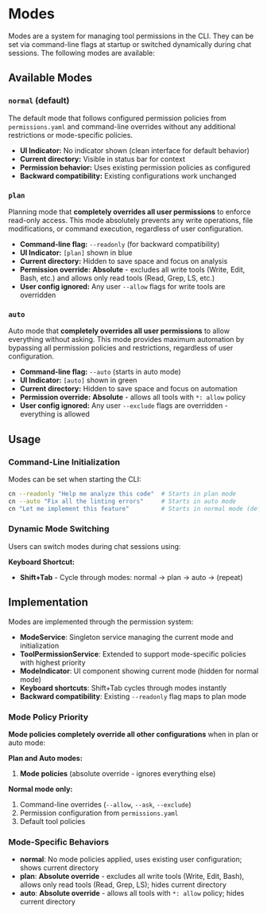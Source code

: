 # Modes

Modes are a system for managing tool permissions in the CLI. They can be set via command-line flags at startup or switched dynamically during chat sessions. The following modes are available:

## Available Modes

### `normal` (default)
The default mode that follows configured permission policies from `permissions.yaml` and command-line overrides without any additional restrictions or mode-specific policies.

- **UI Indicator:** No indicator shown (clean interface for default behavior)
- **Current directory:** Visible in status bar for context
- **Permission behavior:** Uses existing permission policies as configured
- **Backward compatibility:** Existing configurations work unchanged

### `plan`
Planning mode that **completely overrides all user permissions** to enforce read-only access. This mode absolutely prevents any write operations, file modifications, or command execution, regardless of user configuration.

- **Command-line flag:** `--readonly` (for backward compatibility)
- **UI Indicator:** `[plan]` shown in blue
- **Current directory:** Hidden to save space and focus on analysis
- **Permission override:** **Absolute** - excludes all write tools (Write, Edit, Bash, etc.) and allows only read tools (Read, Grep, LS, etc.)
- **User config ignored:** Any user `--allow` flags for write tools are overridden

### `auto`
Auto mode that **completely overrides all user permissions** to allow everything without asking. This mode provides maximum automation by bypassing all permission policies and restrictions, regardless of user configuration.

- **Command-line flag:** `--auto` (starts in auto mode)
- **UI Indicator:** `[auto]` shown in green
- **Current directory:** Hidden to save space and focus on automation
- **Permission override:** **Absolute** - allows all tools with `*: allow` policy
- **User config ignored:** Any user `--exclude` flags are overridden - everything is allowed

## Usage

### Command-Line Initialization
Modes can be set when starting the CLI:
```bash
cn --readonly "Help me analyze this code"  # Starts in plan mode
cn --auto "Fix all the linting errors"     # Starts in auto mode
cn "Let me implement this feature"         # Starts in normal mode (default)
```

### Dynamic Mode Switching
Users can switch modes during chat sessions using:

**Keyboard Shortcut:**
- **Shift+Tab** - Cycle through modes: normal → plan → auto → (repeat)

## Implementation

Modes are implemented through the permission system:
- **ModeService**: Singleton service managing the current mode and initialization
- **ToolPermissionService**: Extended to support mode-specific policies with highest priority
- **ModeIndicator**: UI component showing current mode (hidden for normal mode)
- **Keyboard shortcuts**: Shift+Tab cycles through modes instantly
- **Backward compatibility**: Existing `--readonly` flag maps to plan mode

### Mode Policy Priority
**Mode policies completely override all other configurations** when in plan or auto mode:

**Plan and Auto modes:**
1. **Mode policies** (absolute override - ignores everything else)

**Normal mode only:**
1. Command-line overrides (`--allow`, `--ask`, `--exclude`)
2. Permission configuration from `permissions.yaml`  
3. Default tool policies

### Mode-Specific Behaviors
- **normal**: No mode policies applied, uses existing user configuration; shows current directory
- **plan**: **Absolute override** - excludes all write tools (Write, Edit, Bash), allows only read tools (Read, Grep, LS); hides current directory
- **auto**: **Absolute override** - allows all tools with `*: allow` policy; hides current directory
